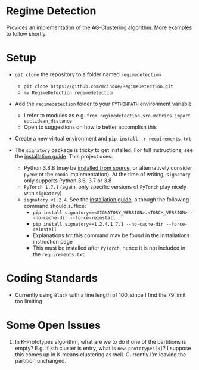 # Regime Detection

Provides an implementation of the AG-Clustering algorithm. More examples to follow shortly.

# Setup

* `git clone` the repository to a folder named `regimedetection`
    - `git clone https://github.com/mcindoe/RegimeDetection.git`
    - `mv RegimeDetection regimedetection`
* Add the `regimedetection` folder to your `PYTHONPATH` environment variable
    - I refer to modules as e.g. `from regimedetection.src.metrics import euclidean_distance`
    - Open to suggestions on how to better accomplish this
* Create a new virtual environment and `pip install -r requirements.txt`

* The `signatory` package is tricky to get installed. For full instructions, see the [installation guide](https://signatory.readthedocs.io/en/latest/pages/usage/installation.html). This project uses:
    * Python 3.8.8 (may be [installed from source](https://www.python.org/downloads/release/python-388/), or alternatively consider `pyenv` or the `conda` implementation). At the time of writing, `signatory` only supports Python 3.6, 3.7 or 3.8
    * `PyTorch 1.7.1` (again, only specific versions of `PyTorch` play nicely with `signatory`)
    * `signatory v1.2.4`. See the [installation guide](https://signatory.readthedocs.io/en/latest/pages/usage/installation.html), although the following command should suffice:
        - `pip install signatory==<SIGNATORY_VERSION>.<TORCH_VERSION> --no-cache-dir --force-reinstall`
        - `pip install signatory==1.2.4.1.7.1 --no-cache-dir --force-reinstall`
        - Explanations for this command may be found in the installations instruction page
        - This must be installed after `PyTorch`, hence it is not included in the `requirements.txt`

# Coding Standards

* Currently using `Black` with a line length of 100, since I find the 79 limit too limiting

# Some Open Issues

1. In K-Prototypes algorithm, what are we to do if one of the partitions is empty? E.g. if kth cluster is entry, what is `new-prototypes[k]`? I suppose this comes up in K-means clustering as well. Currently I'm leaving the partition unchanged.
